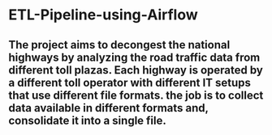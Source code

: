 # ETL-Pipeline-using-Airflow

## The project aims to decongest the national highways by analyzing the road traffic data from different toll plazas. Each highway is operated by a different toll operator with different IT setups that use different file formats.  the job is to collect data available in different formats and, consolidate it into a single file.
